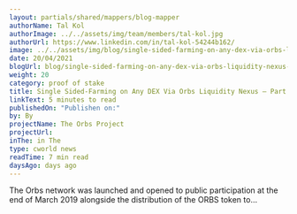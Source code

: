 ```yaml
---
layout: partials/shared/mappers/blog-mapper
authorName: Tal Kol
authorImage: ../../assets/img/team/members/tal-kol.jpg
authorUrl: https://www.linkedin.com/in/tal-kol-54244b162/
image: ../../assets/img/blog/single-sided-farming-on-any-dex-via-orbs-liquidity-nexus-part-2/bg.jpeg
date: 20/04/2021
blogUrl: blog/single-sided-farming-on-any-dex-via-orbs-liquidity-nexus-part-2
weight: 20
category: proof of stake
title: Single Sided-Farming on Any DEX Via Orbs Liquidity Nexus — Part 2
linkText: 5 minutes to read
publishedOn: "Publishen on:"
by: By
projectName: The Orbs Project
projectUrl:
inThe: in The
type: cworld news
readTime: 7 min read
daysAgo: days ago
---
```


The Orbs network was launched and opened to public participation at the end of March 2019 alongside the distribution of the ORBS token to…
